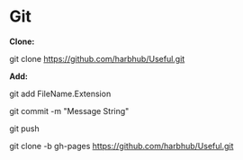 Git
===

**Clone:**

git clone https://github.com/harbhub/Useful.git

**Add:**

git add FileName.Extension

git commit -m "Message String"

git push

git clone -b gh-pages https://github.com/harbhub/Useful.git
